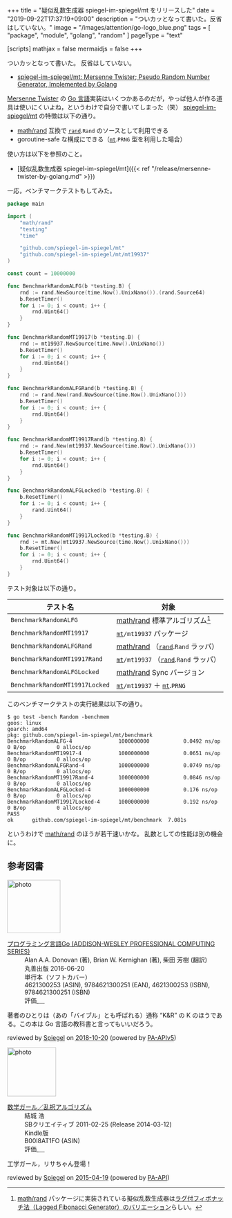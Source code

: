 +++
title = "疑似乱数生成器 spiegel-im-spiegel/mt をリリースした"
date =  "2019-09-22T17:37:19+09:00"
description = "ついカッとなって書いた。反省はしていない。"
image = "/images/attention/go-logo_blue.png"
tags = [ "package", "module", "golang", "random" ]
pageType = "text"

[scripts]
  mathjax = false
  mermaidjs = false
+++

ついカッとなって書いた。
反省はしていない。

- [spiegel-im-spiegel/mt: Mersenne Twister; Pseudo Random Number Generator, Implemented by Golang](https://github.com/spiegel-im-spiegel/mt)

[Mersenne Twister] の [Go 言語]実装はいくつかあるのだが，やっぱ他人が作る道具は使いにくいよね，というわけで自分で書いてしまった（笑）
[spiegel-im-spiegel/mt] の特徴は以下の通り。

- [math/rand] 互換で [`rand`].`Rand` のソースとして利用できる
- goroutine-safe な構成にできる（[`mt`].`PRNG` 型を利用した場合）

使い方は以下を参照のこと。

- [疑似乱数生成器 spiegel-im-spiegel/mt]({{< ref "/release/mersenne-twister-by-golang.md" >}})

一応，ベンチマークテストもしてみた。

```go
package main

import (
	"math/rand"
	"testing"
	"time"

	"github.com/spiegel-im-spiegel/mt"
	"github.com/spiegel-im-spiegel/mt/mt19937"
)

const count = 10000000

func BenchmarkRandomALFG(b *testing.B) {
	rnd := rand.NewSource(time.Now().UnixNano()).(rand.Source64)
	b.ResetTimer()
	for i := 0; i < count; i++ {
		rnd.Uint64()
	}
}

func BenchmarkRandomMT19917(b *testing.B) {
	rnd := mt19937.NewSource(time.Now().UnixNano())
	b.ResetTimer()
	for i := 0; i < count; i++ {
		rnd.Uint64()
	}
}

func BenchmarkRandomALFGRand(b *testing.B) {
	rnd := rand.New(rand.NewSource(time.Now().UnixNano()))
	b.ResetTimer()
	for i := 0; i < count; i++ {
		rnd.Uint64()
	}
}

func BenchmarkRandomMT19917Rand(b *testing.B) {
	rnd := rand.New(mt19937.NewSource(time.Now().UnixNano()))
	b.ResetTimer()
	for i := 0; i < count; i++ {
		rnd.Uint64()
	}
}

func BenchmarkRandomALFGLocked(b *testing.B) {
	b.ResetTimer()
	for i := 0; i < count; i++ {
		rand.Uint64()
	}
}

func BenchmarkRandomMT19917Locked(b *testing.B) {
	rnd := mt.New(mt19937.NewSource(time.Now().UnixNano()))
	b.ResetTimer()
	for i := 0; i < count; i++ {
		rnd.Uint64()
	}
}
```

テスト対象は以下の通り。

| テスト名                       | 対象                                        |
| ------------------------------ | ------------------------------------------- |
| `BenchmarkRandomALFG`          | [math/rand] 標準アルゴリズム[^rnd1]         |
| `BenchmarkRandomMT19917`       | [`mt`]`/mt19937` パッケージ                 |
| `BenchmarkRandomALFGRand`      | [math/rand] （[`rand`].`Rand` ラッパ）      |
| `BenchmarkRandomMT19917Rand`   | [`mt`]`/mt19937` （[`rand`].`Rand` ラッパ） |
| `BenchmarkRandomALFGLocked`    | [math/rand] Sync バージョン                 |
| `BenchmarkRandomMT19917Locked` | [`mt`]`/mt19937` ＋ [`mt`].`PRNG`           |

[^rnd1]: [math/rand] パッケージに実装されている擬似乱数生成器は[ラグ付フィボナッチ法（Lagged Fibonacci Generator）のバリエーション](https://groups.google.com/forum/#!topic/golang-nuts/RZ1G3_cxMcM)らしい。

このベンチマークテストの実行結果は以下の通り。

```text
$ go test -bench Random -benchmem
goos: linux
goarch: amd64
pkg: github.com/spiegel-im-spiegel/mt/benchmark
BenchmarkRandomALFG-4            	1000000000	         0.0492 ns/op	       0 B/op	       0 allocs/op
BenchmarkRandomMT19917-4         	1000000000	         0.0651 ns/op	       0 B/op	       0 allocs/op
BenchmarkRandomALFGRand-4        	1000000000	         0.0749 ns/op	       0 B/op	       0 allocs/op
BenchmarkRandomMT19917Rand-4     	1000000000	         0.0846 ns/op	       0 B/op	       0 allocs/op
BenchmarkRandomALFGLocked-4      	1000000000	         0.176 ns/op	       0 B/op	       0 allocs/op
BenchmarkRandomMT19917Locked-4   	1000000000	         0.192 ns/op	       0 B/op	       0 allocs/op
PASS
ok  	github.com/spiegel-im-spiegel/mt/benchmark	7.081s
```

というわけで [math/rand] のほうが若干速いかな。
乱数としての性能は別の機会に。

[Go]: https://golang.org/ "The Go Programming Language"
[Go 言語]: https://golang.org/ "The Go Programming Language"
[Mersenne Twister]: http://www.math.sci.hiroshima-u.ac.jp/~m-mat/MT/mt.html "Mersenne Twister: A random number generator (since 1997/10)"
[math/rand]: https://golang.org/pkg/math/rand/ "rand - The Go Programming Language"
[`rand`]: https://golang.org/pkg/math/rand/ "rand - The Go Programming Language"
[spiegel-im-spiegel/mt]: https://github.com/spiegel-im-spiegel/mt "spiegel-im-spiegel/mt: Mersenne Twister; Pseudo Random Number Generator, Implemented by Golang"
[`mt`]: https://github.com/spiegel-im-spiegel/mt "spiegel-im-spiegel/mt: Mersenne Twister; Pseudo Random Number Generator, Implemented by Golang"

## 参考図書

<div class="hreview">
  <div class="photo"><a class="item url" href="https://www.amazon.co.jp/dp/4621300253?tag=baldandersinf-22&linkCode=ogi&th=1&psc=1"><img src="https://m.media-amazon.com/images/I/41meaSLNFfL._SL160_.jpg" width="123" alt="photo"></a></div>
  <dl class="fn">
    <dt><a href="https://www.amazon.co.jp/dp/4621300253?tag=baldandersinf-22&linkCode=ogi&th=1&psc=1">プログラミング言語Go (ADDISON-WESLEY PROFESSIONAL COMPUTING SERIES)</a></dt>
    <dd>Alan A.A. Donovan (著), Brian W. Kernighan (著), 柴田 芳樹 (翻訳)</dd>
    <dd>丸善出版 2016-06-20</dd>
    <dd>単行本（ソフトカバー）</dd>
    <dd>4621300253 (ASIN), 9784621300251 (EAN), 4621300253 (ISBN), 9784621300251 (ISBN)</dd>
    <dd>評価<abbr class="rating fa-sm" title="5">&nbsp;<i class="fas fa-star"></i>&nbsp;<i class="fas fa-star"></i>&nbsp;<i class="fas fa-star"></i>&nbsp;<i class="fas fa-star"></i>&nbsp;<i class="fas fa-star"></i></abbr></dd>
  </dl>
  <p class="description">著者のひとりは（あの「バイブル」とも呼ばれる）通称 “K&amp;R” の K のほうである。この本は Go 言語の教科書と言ってもいいだろう。</p>
  <p class="powered-by">reviewed by <a href='#maker' class='reviewer'>Spiegel</a> on <abbr class="dtreviewed" title="2018-10-20">2018-10-20</abbr> (powered by <a href="https://affiliate.amazon.co.jp/assoc_credentials/home">PA-APIv5</a>)</p>
</div>

<div class="hreview">
  <div class="photo"><a class="item url" href="https://www.amazon.co.jp/%E6%95%B0%E5%AD%A6%E3%82%AC%E3%83%BC%E3%83%AB%EF%BC%8F%E4%B9%B1%E6%8A%9E%E3%82%A2%E3%83%AB%E3%82%B4%E3%83%AA%E3%82%BA%E3%83%A0-%E7%B5%90%E5%9F%8E-%E6%B5%A9-ebook/dp/B00I8AT1FO?SubscriptionId=AKIAJYVUJ3DMTLAECTHA&tag=baldandersinf-22&linkCode=xm2&camp=2025&creative=165953&creativeASIN=B00I8AT1FO"><img src="https://images-fe.ssl-images-amazon.com/images/I/41353H%2BBzFL._SL160_.jpg" width="113" alt="photo"></a></div>
  <dl class="fn">
    <dt><a href="https://www.amazon.co.jp/%E6%95%B0%E5%AD%A6%E3%82%AC%E3%83%BC%E3%83%AB%EF%BC%8F%E4%B9%B1%E6%8A%9E%E3%82%A2%E3%83%AB%E3%82%B4%E3%83%AA%E3%82%BA%E3%83%A0-%E7%B5%90%E5%9F%8E-%E6%B5%A9-ebook/dp/B00I8AT1FO?SubscriptionId=AKIAJYVUJ3DMTLAECTHA&tag=baldandersinf-22&linkCode=xm2&camp=2025&creative=165953&creativeASIN=B00I8AT1FO">数学ガール／乱択アルゴリズム</a></dt>
    <dd>結城 浩</dd>
    <dd>SBクリエイティブ 2011-02-25 (Release 2014-03-12)</dd>
    <dd>Kindle版</dd>
    <dd>B00I8AT1FO (ASIN)</dd>
    <dd>評価<abbr class="rating fa-sm" title="5">&nbsp;<i class="fas fa-star"></i>&nbsp;<i class="fas fa-star"></i>&nbsp;<i class="fas fa-star"></i>&nbsp;<i class="fas fa-star"></i>&nbsp;<i class="fas fa-star"></i></abbr></dd>
  </dl>
  <p class="description">工学ガール，リサちゃん登場！</p>
  <p class="powered-by">reviewed by <a href='#maker' class='reviewer'>Spiegel</a> on <abbr class="dtreviewed" title="2015-04-19">2015-04-19</abbr> (powered by <a href="https://affiliate.amazon.co.jp/assoc_credentials/home">PA-API</a>)</p>
</div>
